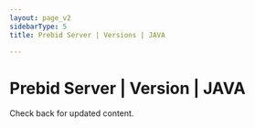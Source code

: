 ```yaml
---
layout: page_v2
sidebarType: 5
title: Prebid Server | Versions | JAVA

---
```


# Prebid Server | Version | JAVA

Check back for updated content.
